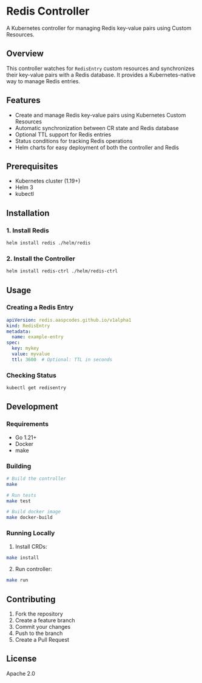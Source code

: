 # Redis Controller

A Kubernetes controller for managing Redis key-value pairs using Custom Resources.

## Overview

This controller watches for `RedisEntry` custom resources and synchronizes their key-value pairs with a Redis database. It provides a Kubernetes-native way to manage Redis entries.

## Features

- Create and manage Redis key-value pairs using Kubernetes Custom Resources
- Automatic synchronization between CR state and Redis database
- Optional TTL support for Redis entries
- Status conditions for tracking Redis operations
- Helm charts for easy deployment of both the controller and Redis

## Prerequisites

- Kubernetes cluster (1.19+)
- Helm 3
- kubectl

## Installation

### 1. Install Redis

```bash
helm install redis ./helm/redis
```

### 2. Install the Controller

```bash
helm install redis-ctrl ./helm/redis-ctrl
```

## Usage

### Creating a Redis Entry

```yaml
apiVersion: redis.aaspcodes.github.io/v1alpha1
kind: RedisEntry
metadata:
  name: example-entry
spec:
  key: mykey
  value: myvalue
  ttl: 3600  # Optional: TTL in seconds
```

### Checking Status

```bash
kubectl get redisentry
```

## Development

### Requirements

- Go 1.21+
- Docker
- make

### Building

```bash
# Build the controller
make

# Run tests
make test

# Build docker image
make docker-build
```

### Running Locally

1. Install CRDs:
```bash
make install
```

2. Run controller:
```bash
make run
```

## Contributing

1. Fork the repository
2. Create a feature branch
3. Commit your changes
4. Push to the branch
5. Create a Pull Request

## License

Apache 2.0

